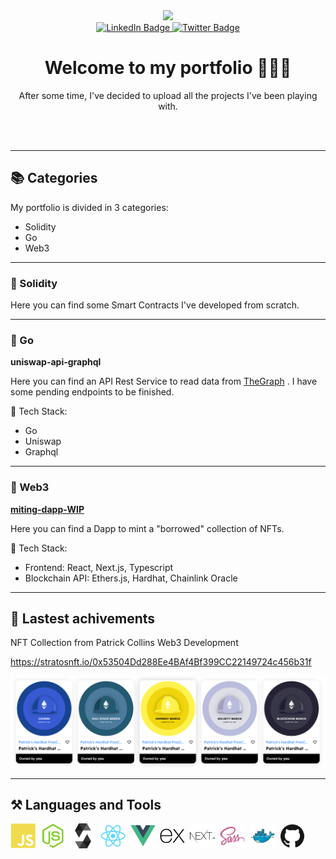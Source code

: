 <div id="header" align="center">
  <img src="https://media.giphy.com/media/j0HjChGV0J44KrrlGv/giphy.gif" width="300"/>
  <div id="badges">
    <a href="https://www.linkedin.com/in/belen-iniesta-5b45b463">
      <img src="https://img.shields.io/badge/LinkedIn-blue?style=for-the-badge&logo=linkedin&logoColor=white" alt="LinkedIn Badge"/>
    </a>
    <a href="https://twitter.com/sudosuberenu">
      <img src="https://img.shields.io/badge/Twitter-blue?style=for-the-badge&logo=twitter&logoColor=white" alt="Twitter Badge"/>
    </a>
  </div>
  <h1>Welcome to my portfolio 👩🏼‍💻</h1>
  <p>After some time, I've decided to upload all the projects I've been playing with.</p>
  <br></br>
</div>

- - -

## 📚 Categories

My portfolio is divided in 3 categories:

* Solidity 
* Go
* Web3

- - -

### 🔹 Solidity
Here you can find some Smart Contracts I've developed from scratch.

- - -

### 🔹 Go
**uniswap-api-graphql**

Here you can find an API Rest Service to read data from [TheGraph](https://thegraph.com/en/) . I have some pending endpoints to be finished.

🚀 Tech Stack:
* Go
* Uniswap
* Graphql

- - -

### 🔹 Web3
**[miting-dapp-WIP](https://github.com/sudosuberenu/portfolio/blob/master/Web3/minting-dapp/README.md)**

Here you can find a Dapp to mint a "borrowed" collection of NFTs.

🚀 Tech Stack:
* Frontend: React, Next.js, Typescript
* Blockchain API: Ethers.js, Hardhat, Chainlink Oracle
- - -

## 🎉 Lastest achivements
NFT Collection from Patrick Collins Web3 Development

https://stratosnft.io/0x53504Dd288Ee4BAf4Bf399CC22149724c456b31f

<a href="https://stratosnft.io/0x53504Dd288Ee4BAf4Bf399CC22149724c456b31f">
  <img src="https://github.com/sudosuberenu/portfolio/blob/master/Images/nfts.png"/>
</a>

- - -

## ⚒️ Languages and Tools
<img src="https://raw.githubusercontent.com/devicons/devicon/1119b9f84c0290e0f0b38982099a2bd027a48bf1/icons/javascript/javascript-plain.svg" title="Javascript" alt="Javascript" width="40" height="40"/>&nbsp;
<img src="https://raw.githubusercontent.com/devicons/devicon/1119b9f84c0290e0f0b38982099a2bd027a48bf1/icons/nodejs/nodejs-plain.svg" title="NodeJS" alt="NodeJS" width="40" height="40"/>&nbsp;
<img src="https://raw.githubusercontent.com/devicons/devicon/1119b9f84c0290e0f0b38982099a2bd027a48bf1/icons/solidity/solidity-original.svg" title="Solidity" alt="Solidity" width="40" height="40"/>&nbsp;
<img src="https://raw.githubusercontent.com/devicons/devicon/1119b9f84c0290e0f0b38982099a2bd027a48bf1/icons/react/react-original.svg" title="React" alt="React" width="40" height="40"/>&nbsp;
<img src="https://raw.githubusercontent.com/devicons/devicon/1119b9f84c0290e0f0b38982099a2bd027a48bf1/icons/vuejs/vuejs-original.svg" title="Vue" alt="Vue" width="40" height="40"/>&nbsp;
<img src="https://raw.githubusercontent.com/devicons/devicon/1119b9f84c0290e0f0b38982099a2bd027a48bf1/icons/express/express-original.svg" title="Express" alt="Express" width="40" height="40"/>&nbsp;
<img src="https://raw.githubusercontent.com/devicons/devicon/1119b9f84c0290e0f0b38982099a2bd027a48bf1/icons/nextjs/nextjs-original-wordmark.svg" title="NextJS" alt="NextJS" width="40" height="40"/>&nbsp;
<img src="https://raw.githubusercontent.com/devicons/devicon/1119b9f84c0290e0f0b38982099a2bd027a48bf1/icons/sass/sass-original.svg" title="Sass" alt="Sass" width="40" height="40"/>&nbsp;
<img src="https://raw.githubusercontent.com/devicons/devicon/1119b9f84c0290e0f0b38982099a2bd027a48bf1/icons/docker/docker-original.svg" title="Docker" alt="Docker" width="40" height="40"/>&nbsp;
<img src="https://raw.githubusercontent.com/devicons/devicon/1119b9f84c0290e0f0b38982099a2bd027a48bf1/icons/github/github-original.svg" title="Github" alt="Github" width="40" height="40"/>&nbsp;